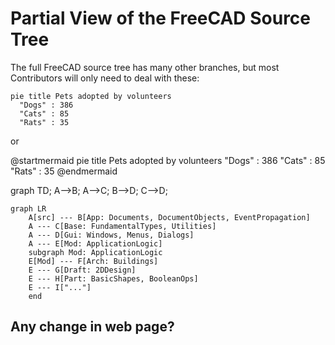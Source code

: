 # Partial View of the FreeCAD Source Tree

The full FreeCAD source tree has many other branches, but most Contributors will
only need to deal with these:

```mermaid!
pie title Pets adopted by volunteers
  "Dogs" : 386
  "Cats" : 85
  "Rats" : 35
```

or

@startmermaid
pie title Pets adopted by volunteers
  "Dogs" : 386
  "Cats" : 85
  "Rats" : 35
@endmermaid

<div class="mermaid">
graph TD;
    A-->B;
    A-->C;
    B-->D;
    C-->D;
</div>

```mermaid
graph LR
    A[src] --- B[App: Documents, DocumentObjects, EventPropagation]
    A --- C[Base: FundamentalTypes, Utilities]
    A --- D[Gui: Windows, Menus, Dialogs]
    A --- E[Mod: ApplicationLogic]
    subgraph Mod: ApplicationLogic
    E[Mod] --- F[Arch: Buildings]
    E --- G[Draft: 2DDesign]
    E --- H[Part: BasicShapes, BooleanOps]
    E --- I["..."]
    end
```

## Any change in web page?
